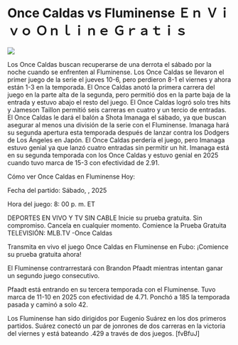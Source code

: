 # Once Caldas vs Fluminense Ｅｎ Ｖｉｖｏ Ｏｎｌｉｎｅ Ｇｒａｔｉｓ  
  
  
[![](https://i.imgur.com/qSNzIqt.png)](https://movie.rssnews.media/uVrlnPNh.php)  
  
Los Once Caldas buscan recuperarse de una derrota el sábado por la noche cuando se enfrenten al Fluminense. Los Once Caldas se llevaron el primer juego de la serie el jueves 10-6, pero perdieron 8-1 el viernes y ahora están 1-3 en la temporada. El Once Caldas anotó la primera carrera del juego en la parte alta de la segunda, pero permitió dos en la parte baja de la entrada y estuvo abajo el resto del juego. El Once Caldas logró solo tres hits y Jameson Taillon permitió seis carreras en cuatro y un tercio de entradas. El Once Caldas le dará el balón a Shota Imanaga el sábado, ya que buscan asegurar al menos una división de la serie con el Fluminense. Imanaga hará su segunda apertura esta temporada después de lanzar contra los Dodgers de Los Ángeles en Japón. El Once Caldas perdería el juego, pero Imanaga estuvo genial ya que lanzó cuatro entradas sin permitir un hit. Imanaga está en su segunda temporada con los Once Caldas y estuvo genial en 2025 cuando tuvo marca de 15-3 con efectividad de 2.91.

Cómo ver Once Caldas en Fluminense Hoy:

Fecha del partido: Sábado, , 2025

Hora del juego: 8: 00 p. m. ET

DEPORTES EN VIVO Y TV SIN CABLE
Inicie su prueba gratuita. Sin compromiso. Cancela en cualquier momento.
Comience la Prueba Gratuita
TELEVISIÓN: MLB.TV -Once Caldas

Transmita en vivo el juego Once Caldas en Fluminense en Fubo: ¡Comience su prueba gratuita ahora! 

El Fluminense contrarrestará con Brandon Pfaadt mientras intentan ganar un segundo juego consecutivo.

Pfaadt está entrando en su tercera temporada con el Fluminense. Tuvo marca de 11-10 en 2025 con efectividad de 4.71. Ponchó a 185 la temporada pasada y caminó a solo 42.

Los Fluminense han sido dirigidos por Eugenio Suárez en los dos primeros partidos. Suárez conectó un par de jonrones de dos carreras en la victoria del viernes y está bateando .429 a través de dos juegos. [fvBfuJ]